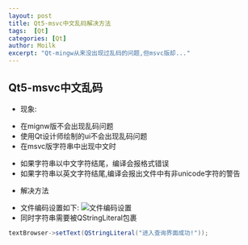 ```yaml
---
layout: post
title: Qt5-msvc中文乱码解决方法
tags:  [Qt]
categories: [Qt]
author: Moilk
excerpt: "Qt-mingw从来没出现过乱码的问题,但msvc版却..."
---
```

## Qt5-msvc中文乱码

- 现象:
 + 在mignw版不会出现乱码问题
 + 使用Qt设计师绘制的ui不会出现乱码问题
 + 在msvc版字符串中出现中文时
  * 如果字符串以中文字符结尾，编译会报格式错误
  * 如果字符串以英文字符结尾,编译会报出文件中有非unicode字符的警告
- 解决方法
 + 文件编码设置如下:
![文件编码设置](http://duras.wang/Blog/assets/images/2015121401.png)
 + 同时字符串需要被QStringLiteral包裹

``` java
textBrowser->setText(QStringLiteral("进入查询界面成功!"));
```